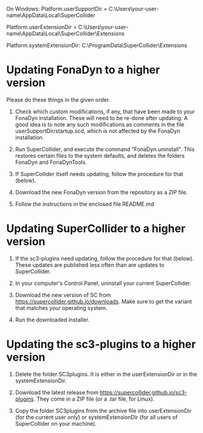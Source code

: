 
On Windows:
Platform.userSupportDir = C:\Users\your-user-name\AppData\Local\SuperCollider

Platform.userExtensionDir =	C:\Users\your-user-name\AppData\Local\SuperCollider\Extensions

Platform.systemExtensionDir: 	C:\ProgramData\SuperCollider\Extensions

Updating FonaDyn to a higher version
====================================

Please do these things in the given order. 

1. Check which custom modifications, if any, that have been made to your FonaDyn installation. These will need to be re-done after updating. A good idea is to note any such modifications as comments in the file userSupportDir/startup.scd, which is not affected by the FonaDyn installation. 

2. Run SuperCollider, and execute the command "FonaDyn.uninstall". 
   This restores certain files to the system defaults, 
   and deletes the folders FonaDyn and FonaDynTools.

3. If SuperCollider itself needs updating, follow the procedure for that (below). 

4. Download the new FonaDyn version from the repository as a ZIP file. 

5. Follow the instructions in the enclosed file README.md


Updating SuperCollider to a higher version
==========================================

1. If the sc3-plugins need updating, follow the procedure for that (below). These updates are published less often than are updates to SuperCollider.

2. In your computer's Control Panel, uninstall your current SuperCollider. 

3. Download the new version of SC from https://supercollider.github.io/downloads. Make sure to get the variant that matches your operating system.

4. Run the downloaded installer. 


Updating the sc3-plugins to a higher version
============================================

1. Delete the folder SC3plugins. It is either in the userExtensionDir or in the systemExtensionDir.

2. Download the latest release from https://supercollider.github.io/sc3-plugins. They come in a ZIP file (or a .tar file, for Linux). 

3. Copy the folder SC3plugins from the archive file into userExtensionDir (for the current user only) or systemExtensionDir (for all users of SuperCollider on your machine). 


 





